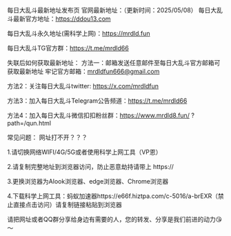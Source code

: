 每日大乱斗最新地址发布页
官网最新地址：（更新时间：2025/05/08）
每日大乱斗最新官方地址：https://ddou13.com

每日大乱斗永久地址(需科学上网)：https://mrdld.fun

每日大乱斗TG官方群：https://t.me/mrdld66

失联后如何获取最新地址：
方法一：邮箱发送任意邮件至每日大乱斗官方邮箱可获取最新地址 牢记官方邮箱：mrdldfun666@gmail.com

方法2：关注每日大乱斗twitter: https://x.com/mrdldfun

方法3：加入每日大乱斗Telegram公告频道：https://t.me/mrdld66

方法4：加入每日大乱斗微信扣扣粉丝群：https://www.mrdld8.fun/ ?path=/qun.html


常见问题：
网址打不开？？？

1.请切换网络WIFI/4G/5G或者使用科学上网工具（VP恩）

2.请复制完整地址到浏览器访问，防止恶意劫持请带上 https://

3.更换浏览器为Alook浏览器、edge浏览器、Chrome浏览器

4.下载科学上网工具：蚂蚁加速器https://e66f.hiztpa.com/c-5016/a-brEXR（禁止直接点击访问）请复制链接粘贴到浏览器

请把网址或者QQ群分享给身边有需要的人，您的转发、分享是我们前进的动力😘～
